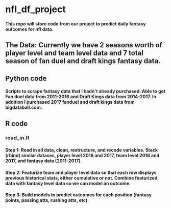 # nfl_df_project

#### This repo will store code from our project to predict daily fantasy outcomes for nfl data.

## The Data: Currently we have 2 seasons worth of player level and team level data and 7 total season of fan duel and draft kings fantasy data. 

## Python code

#### Scripts to scrape fantasy data that I hadn't already purchased. Able to get Fan duel data from 2011-2016 and Draft Kings data from 2014-2017. In addition I purchased 2017 fanduel and draft kings data from bigdataball.com.

## R code

### read_in.R

#### Step 1: Read in all data, clean, restructure, and recode variables. Stack (rbind) similar datases, player level 2016 and 2017, team level 2016 and 2017, and fantasy data (2011-2017).

#### Step 2: Featurize team and player level data so that each row displays previous historical stats, either cumulative or not. Combine featurized data with fantasy level data so we can model an outcome.

#### Step 3: Build models to predict outcomes for each position (fantasy points, passing atts, rushing atts, etc)

